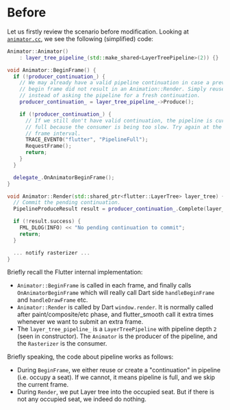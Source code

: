 # Before

Let us firstly review the scenario before modification. Looking at [`animator.cc`](https://github.com/flutter/engine/blob/main/shell/common/animator.cc), we see the following (simplified) code:

```cpp
Animator::Animator()
    : layer_tree_pipeline_(std::make_shared<LayerTreePipeline>(2)) {}

void Animator::BeginFrame() {
  if (!producer_continuation_) {
    // We may already have a valid pipeline continuation in case a previous
    // begin frame did not result in an Animation::Render. Simply reuse that
    // instead of asking the pipeline for a fresh continuation.
    producer_continuation_ = layer_tree_pipeline_->Produce();

    if (!producer_continuation_) {
      // If we still don't have valid continuation, the pipeline is currently
      // full because the consumer is being too slow. Try again at the next
      // frame interval.
      TRACE_EVENT0("flutter", "PipelineFull");
      RequestFrame();
      return;
    }
  }

  delegate_.OnAnimatorBeginFrame();
}

void Animator::Render(std::shared_ptr<flutter::LayerTree> layer_tree) {
  // Commit the pending continuation.
  PipelineProduceResult result = producer_continuation_.Complete(layer_tree);

  if (!result.success) {
    FML_DLOG(INFO) << "No pending continuation to commit";
    return;
  }

  ... notify rasterizer ...
}
```

Briefly recall the Flutter internal implementation:

* `Animator::BeginFrame` is called in each frame, and finally calls `OnAnimatorBeginFrame` which will really call Dart side `handleBeginFrame` and `handleDrawFrame` etc.
* `Animator::Render` is called by Dart `window.render`. It is normally called after paint/composite/etc phase, and flutter_smooth call it extra times whenever we want to submit an extra frame.
* The `layer_tree_pipeline_` is a `LayerTreePipeline` with pipeline depth `2` (seen in constructor). The `Animator` is the producer of the pipeline, and the `Rasterizer` is the consumer. 

Briefly speaking, the code about pipeline works as follows:

* During `BeginFrame`, we either reuse or create a "continuation" in pipeline (i.e. occupy a seat). If we cannot, it means pipeline is full, and we skip the current frame.
* During `Render`, we put Layer tree into the occupied seat. But if there is not any occupied seat, we indeed do nothing.